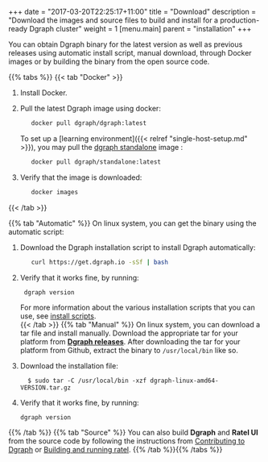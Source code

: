 +++
date = "2017-03-20T22:25:17+11:00"
title = "Download"
description = "Download the images and source files to build and install for a production-ready Dgraph cluster"
weight = 1
[menu.main]
    parent = "installation"
+++




You can obtain Dgraph binary for the latest version as well as previous releases using automatic install script, manual download, through Docker images  or by building the binary from the open source code.


{{% tabs %}} {{< tab "Docker" >}}
1. Install Docker.

1. Pull the latest Dgraph image using docker:
   ```sh
      docker pull dgraph/dgraph:latest
   ```
   To set up a [learning environment]({{< relref "single-host-setup.md" >}}), you may pull the [dgraph standalone](https://hub.docker.com/r/dgraph/standalone) image :

   ```sh
      docker pull dgraph/standalone:latest
   ```
1. Verify that the image is downloaded:

   ```sh
      docker images
    ```



{{< /tab >}}

{{% tab "Automatic" %}}
On linux system, you can get the binary using the automatic script:
1. Download the Dgraph installation script to install Dgraph automatically:
   ```sh
      curl https://get.dgraph.io -sSf | bash
   ```   

1. Verify that it works fine, by running:
    ```
     dgraph version
    ```
   For more information about the various installation scripts that you can use, see [install scripts](https://github.com/dgraph-io/Install-Dgraph).   
{{< /tab >}}
{{% tab "Manual" %}}
On linux system, you can download a tar file and install manually.
Download the appropriate tar for your platform from **[Dgraph releases](https://github.com/dgraph-io/dgraph/releases)**. After downloading the tar for your platform from Github, extract the binary to `/usr/local/bin` like so.

1. Download the installation file:
    ```
      $ sudo tar -C /usr/local/bin -xzf dgraph-linux-amd64-VERSION.tar.gz
    ```
1. Verify that it works fine, by running:
     ```
     dgraph version
     ```     
{{% /tab %}}
{{% tab "Source" %}}
You can also build **Dgraph** and **Ratel UI** from the source code by following the instructions from [Contributing to Dgraph](https://github.com/dgraph-io/dgraph/blob/master/CONTRIBUTING.md) or [Building and running ratel](https://github.com/dgraph-io/ratel/blob/master/INSTRUCTIONS.md).
{{% /tab %}}{{% /tabs %}}
